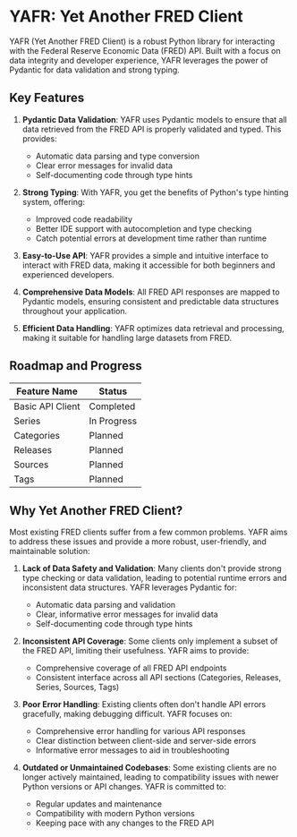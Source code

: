 # YAFR: Yet Another FRED Client

YAFR (Yet Another FRED Client) is a robust Python library for interacting with the Federal Reserve Economic Data (FRED) API. Built with a focus on data integrity and developer experience, YAFR leverages the power of Pydantic for data validation and strong typing.

## Key Features

1. **Pydantic Data Validation**: YAFR uses Pydantic models to ensure that all data retrieved from the FRED API is properly validated and typed. This provides:
   - Automatic data parsing and type conversion
   - Clear error messages for invalid data
   - Self-documenting code through type hints

2. **Strong Typing**: With YAFR, you get the benefits of Python's type hinting system, offering:
   - Improved code readability
   - Better IDE support with autocompletion and type checking
   - Catch potential errors at development time rather than runtime

3. **Easy-to-Use API**: YAFR provides a simple and intuitive interface to interact with FRED data, making it accessible for both beginners and experienced developers.

4. **Comprehensive Data Models**: All FRED API responses are mapped to Pydantic models, ensuring consistent and predictable data structures throughout your application.

5. **Efficient Data Handling**: YAFR optimizes data retrieval and processing, making it suitable for handling large datasets from FRED.

## Roadmap and Progress

| Feature Name | Status  |
|--------------|---------|
| Basic API Client   | Completed  |
| Series    | In Progress|
| Categories | Planned|
| Releases | Planned|
| Sources | Planned|
| Tags | Planned|

## Why Yet Another FRED Client?

Most existing FRED clients suffer from a few common problems. YAFR aims to address these issues and provide a more robust, user-friendly, and maintainable solution:

1. **Lack of Data Safety and Validation**: Many clients don't provide strong type checking or data validation, leading to potential runtime errors and inconsistent data structures. YAFR leverages Pydantic for:
   - Automatic data parsing and validation
   - Clear, informative error messages for invalid data
   - Self-documenting code through type hints

2. **Inconsistent API Coverage**: Some clients only implement a subset of the FRED API, limiting their usefulness. YAFR aims to provide:
   - Comprehensive coverage of all FRED API endpoints
   - Consistent interface across all API sections (Categories, Releases, Series, Sources, Tags)

3. **Poor Error Handling**: Existing clients often don't handle API errors gracefully, making debugging difficult. YAFR focuses on:
   - Comprehensive error handling for various API responses
   - Clear distinction between client-side and server-side errors
   - Informative error messages to aid in troubleshooting

4. **Outdated or Unmaintained Codebases**: Some existing clients are no longer actively maintained, leading to compatibility issues with newer Python versions or API changes. YAFR is committed to:
   - Regular updates and maintenance
   - Compatibility with modern Python versions
   - Keeping pace with any changes to the FRED API
